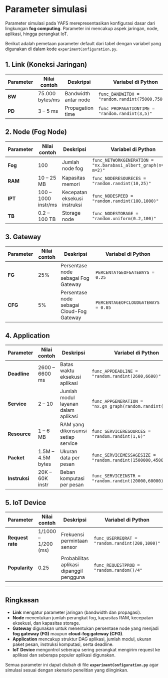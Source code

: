 # Parameter simulasi

Parameter simulasi pada YAFS merepresentasikan konfigurasi dasar dari lingkungan **fog computing**. Parameter ini mencakup aspek jaringan, node, aplikasi, hingga perangkat IoT. 

Berikut adalah pemetaan parameter default dari tabel dengan variabel yang digunakan di dalam kode `experimentConfiguration.py`.

## 1. Link (Koneksi Jaringan)

| Parameter | Nilai contoh    | Deskripsi            | Variabel di Python                               |
| --------- | --------------- | -------------------- | ------------------------------------------------ |
| **BW**    | 75.000 bytes/ms | Bandwidth antar node | `func_BANDWITDH = "random.randint(75000,75000)"` |
| **PD**    | 3 – 5 ms        | Propagation time     | `func_PROPAGATIONTIME = "random.randint(3,5)"`   |

## 2. Node (Fog Node)

| Parameter | Nilai contoh | Deskripsi | Variabel di Python |
|-----------|--------------|-----------|--------------------|
| **Fog**  | 100 | Jumlah node fog | `func_NETWORKGENERATION = "nx.barabasi_albert_graph(n=100, m=2)"` |
| **RAM**  | 10 – 25 MB | Kapasitas memori | `func_NODERESOURECES = "random.randint(10,25)"` |
| **IPT**  | 100 – 1000 instr/ms | Kecepatan eksekusi instruksi | `func_NODESPEED = "random.randint(100,1000)"` |
| **TB**   | 0.2 – 100 TB | Storage node | `func_NODESTORAGE = "random.uniform(0.2,100)"` |

## 3. Gateway

| Parameter | Nilai contoh | Deskripsi | Variabel di Python |
|-----------|--------------|-----------|--------------------|
| **FG**   | 25% | Persentase node sebagai Fog Gateway | `PERCENTATGEOFGATEWAYS = 0.25` |
| **CFG**  | 5%  | Persentase node sebagai Cloud-Fog Gateway | `PERCENTAGEOFCLOUDGATEWAYS = 0.05` |

## 4. Application

| Parameter | Nilai contoh | Deskripsi | Variabel di Python |
|-----------|--------------|-----------|--------------------|
| **Deadline** | 2600 – 6600 ms | Batas waktu eksekusi aplikasi | `func_APPDEADLINE = "random.randint(2600,6600)"` |
| **Service**  | 2 – 10 | Jumlah modul layanan dalam aplikasi | `func_APPGENERATION = "nx.gn_graph(random.randint(2,10))"` |
| **Resource** | 1 – 6 MB | RAM yang dikonsumsi setiap service | `func_SERVICERESOURCES = "random.randint(1,6)"` |
| **Packet**   | 1.5M – 4.5M bytes | Ukuran data per pesan | `func_SERVICEMESSAGESIZE = "random.randint(1500000,4500000)"` |
| **Instruksi**| 20K – 60K instr | Beban komputasi per pesan | `func_SERVICEINSTR = "random.randint(20000,60000)"` |

## 5. IoT Device

| Parameter | Nilai contoh | Deskripsi | Variabel di Python |
|-----------|--------------|-----------|--------------------|
| **Request rate** | 1/1000 – 1/200 (ms) | Frekuensi permintaan sensor | `func_USERREQRAT = "random.randint(200,1000)"` |
| **Popularity**   | 0.25 | Probabilitas aplikasi dipanggil pengguna | `func_REQUESTPROB = "random.random()/4"` |

---

## Ringkasan

- **Link** mengatur parameter jaringan (bandwidth dan propagasi).  
- **Node** menentukan jumlah perangkat fog, kapasitas RAM, kecepatan eksekusi, dan kapasitas storage.  
- **Gateway** digunakan untuk menentukan persentase node yang menjadi **fog gateway (FG)** maupun **cloud-fog gateway (CFG)**.  
- **Application** mencakup struktur DAG aplikasi, jumlah modul, ukuran paket pesan, instruksi komputasi, serta deadline.  
- **IoT Device** mengontrol seberapa sering perangkat mengirim request ke aplikasi dan seberapa populer aplikasi digunakan.  

Semua parameter ini dapat diubah di file **`experimentConfiguration.py`** agar simulasi sesuai dengan skenario penelitian yang diinginkan.
